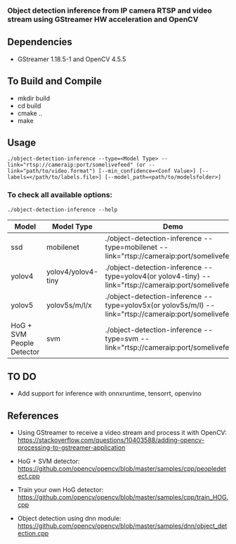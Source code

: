 ### Object detection inference from IP camera RTSP and video stream using GStreamer HW acceleration and OpenCV

##  Dependencies
* GStreamer 1.18.5-1 and OpenCV 4.5.5

## To Build and Compile  
* mkdir build
* cd build
* cmake ..
* make

## Usage
```
./object-detection-inference --type=<Model Type> --link="rtsp://cameraip:port/somelivefeed" (or --link="path/to/video.format") [--min_confidence=<Conf Value>] [--labels=</path/to/labels.file>] [--model_path=<path/to/modelsfolder>]
``` 
### To check all available options:
```
./object-detection-inference --help
```

|Model<img width=100/>|Model Type<img width=100/>|Demo<img width=400/>|Other info<img width=400/>|
|---|---|---|---|
|ssd|mobilenet|./object-detection-inference --type=mobilenet --link="rtsp://cameraip:port/somelivefeed"|Caffemodel and Prototxt for deploying(download inside models folder): https://github.com/chuanqi305/MobileNet-SSD|
|yolov4|yolov4/yolov4-tiny|./object-detection-inference --type=yolov4(or yolov4-tiny) --link="rtsp://cameraip:port/somelivefeed"|Weigths and .cfg files to download inside models folder from https://github.com/AlexeyAB/darknet/releases/tag/yolov4 |
|yolov5|yolov5s/m/l/x|./object-detection-inference --type=yolov5x(or yolov5s/m/l) --link="rtsp://cameraip:port/somelivefeed"|Weigths to put inside models folder after exporting the pretrained .pt file in onnx format using the script from https://github.com/ultralytics/yolov5/blob/master/export.py |
|HoG + SVM People Detector |svm|./object-detection-inference --type=svm --link="rtsp://cameraip:port/somelivefeed"||



## TO DO
* Add support for inference with onnxruntime, tensorrt, openvino

## References
* Using GStreamer to receive a video stream and process it with OpenCV:  
https://stackoverflow.com/questions/10403588/adding-opencv-processing-to-gstreamer-application 

*  HoG + SVM detector:   
https://github.com/opencv/opencv/blob/master/samples/cpp/peopledetect.cpp

* Train your own HoG detector:  
https://github.com/opencv/opencv/blob/master/samples/cpp/train_HOG.cpp

* Object detection using dnn module:  
https://github.com/opencv/opencv/blob/master/samples/dnn/object_detection.cpp  





